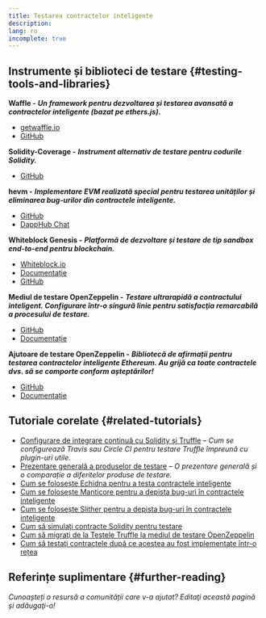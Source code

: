 ```yaml
---
title: Testarea contractelor inteligente
description:
lang: ro
incomplete: true
---
```


## Instrumente și biblioteci de testare \{#testing-tools-and-libraries}

**Waffle -** **_Un framework pentru dezvoltarea și testarea avansată a contractelor inteligente (bazat pe ethers.js)._**

- [getwaffle.io](https://getwaffle.io/)
- [GitHub](https://github.com/EthWorks/Waffle)

**Solidity-Coverage -** **_Instrument alternativ de testare pentru codurile Solidity._**

- [GitHub](https://github.com/sc-forks/solidity-coverage)

**hevm -** **_Implementare EVM realizată special pentru testarea unităților și eliminarea bug-urilor din contractele inteligente._**

- [GitHub](https://github.com/dapphub/dapptools/tree/master/src/hevm)
- [DappHub Chat](https://dapphub.chat/)

**Whiteblock Genesis -** **_Platformă de dezvoltare și testare de tip sandbox end-to-end pentru blockchain._**

- [Whiteblock.io](https://whiteblock.io)
- [Documentație](https://docs.whiteblock.io)
- [GitHub](https://github.com/whiteblock/genesis)

**Mediul de testare OpenZeppelin -** **_Testare ultrarapidă a contractului inteligent. Configurare într-o singură linie pentru satisfacţia remarcabilă a procesului de testare._**

- [GitHub](https://github.com/OpenZeppelin/openzeppelin-test-environment)
- [Documentație](https://docs.openzeppelin.com/test-environment/)

**Ajutoare de testare OpenZeppelin -** **_Bibliotecă de afirmații pentru testarea contractelor inteligente Ethereum. Au grijă ca toate contractele dvs. să se comporte conform așteptărilor!_**

- [GitHub](https://github.com/OpenZeppelin/openzeppelin-test-helpers)
- [Documentație](https://docs.openzeppelin.com/test-helpers)

## Tutoriale corelate \{#related-tutorials}

- [Configurare de integrare continuă cu Solidity și Truffle](/developers/tutorials/solidity-and-truffle-continuous-integration-setup/) _– Cum se configurează Travis sau Circle CI pentru testare Truffle împreună cu plugin-uri utile._
- [Prezentare generală a produselor de testare](/developers/tutorials/guide-to-smart-contract-security-tools/) _– O prezentare generală și o comparație a diferitelor produse de testare._
- [Cum se folosește Echidna pentru a testa contractele inteligente](/developers/tutorials/how-to-use-echidna-to-test-smart-contracts/)
- [Cum se folosește Manticore pentru a depista bug-uri în contractele inteligente](/developers/tutorials/how-to-use-manticor-to-find-smart-contract-bugs/)
- [Cum se folosește Slither pentru a depista bug-uri în contractele inteligente](/developers/tutorials/how-to-use-slither-to-find-smart-contract-bugs/)
- [Cum să simulaţi contracte Solidity pentru testare](/developers/tutorials/how-to-mock-solidity-contracts-for-testing/)
- [Cum să migraţi de la Testele Truffle la mediul de testare OpenZeppelin](https://docs.openzeppelin.com/test-environment/0.1/migrating-from-truffle)
- [Cum să testaţi contractele după ce acestea au fost implementate într-o rețea](https://fulldecent.blogspot.com/2019/04/testing-deployed-ethereum-contracts.html)

## Referințe suplimentare \{#further-reading}

_Cunoașteți o resursă a comunității care v-a ajutat? Editaţi această pagină și adăugaţi-o!_

